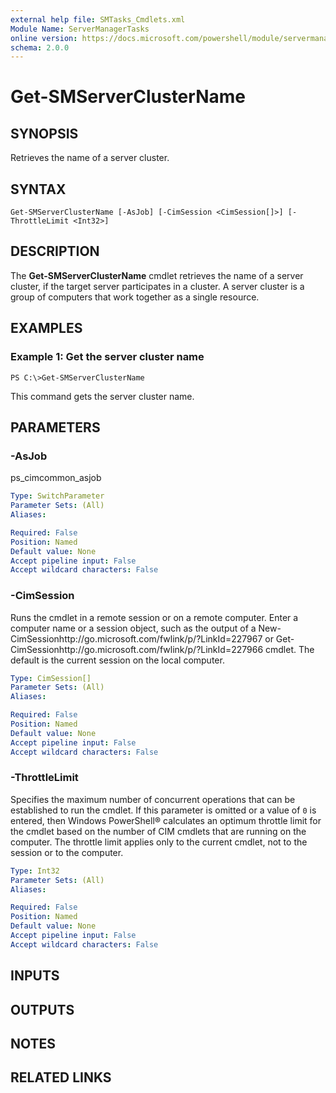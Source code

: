 ```yaml
---
external help file: SMTasks_Cmdlets.xml
Module Name: ServerManagerTasks
online version: https://docs.microsoft.com/powershell/module/servermanagertasks/get-smserverclustername?view=windowsserver2012-ps&wt.mc_id=ps-gethelp
schema: 2.0.0
---
```


# Get-SMServerClusterName

## SYNOPSIS
Retrieves the name of a server cluster.

## SYNTAX

```
Get-SMServerClusterName [-AsJob] [-CimSession <CimSession[]>] [-ThrottleLimit <Int32>]
```

## DESCRIPTION
The **Get-SMServerClusterName** cmdlet retrieves the name of a server cluster, if the target server participates in a cluster.
A server cluster is a group of computers that work together as a single resource.

## EXAMPLES

### Example 1: Get the server cluster name
```
PS C:\>Get-SMServerClusterName
```

This command gets the server cluster name.

## PARAMETERS

### -AsJob
ps_cimcommon_asjob

```yaml
Type: SwitchParameter
Parameter Sets: (All)
Aliases: 

Required: False
Position: Named
Default value: None
Accept pipeline input: False
Accept wildcard characters: False
```

### -CimSession
Runs the cmdlet in a remote session or on a remote computer.
Enter a computer name or a session object, such as the output of a New-CimSessionhttp://go.microsoft.com/fwlink/p/?LinkId=227967 or Get-CimSessionhttp://go.microsoft.com/fwlink/p/?LinkId=227966 cmdlet.
The default is the current session on the local computer.

```yaml
Type: CimSession[]
Parameter Sets: (All)
Aliases: 

Required: False
Position: Named
Default value: None
Accept pipeline input: False
Accept wildcard characters: False
```

### -ThrottleLimit
Specifies the maximum number of concurrent operations that can be established to run the cmdlet.
If this parameter is omitted or a value of `0` is entered, then Windows PowerShell® calculates an optimum throttle limit for the cmdlet based on the number of CIM cmdlets that are running on the computer.
The throttle limit applies only to the current cmdlet, not to the session or to the computer.

```yaml
Type: Int32
Parameter Sets: (All)
Aliases: 

Required: False
Position: Named
Default value: None
Accept pipeline input: False
Accept wildcard characters: False
```

## INPUTS

## OUTPUTS

## NOTES

## RELATED LINKS

